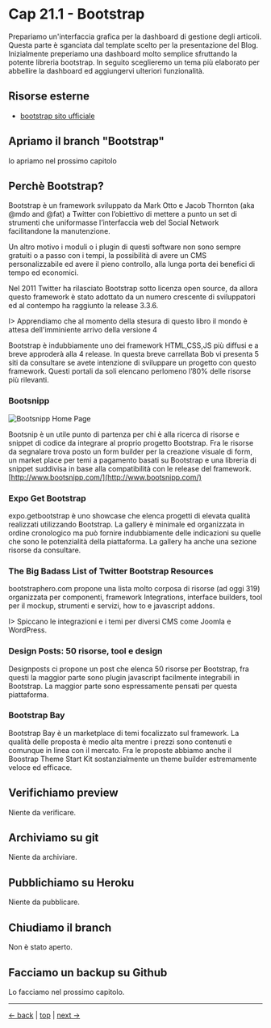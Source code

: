 # <a name="top"></a> Cap 21.1 - Bootstrap

Prepariamo un'interfaccia grafica per la dashboard di gestione degli articoli. Questa parte è sganciata dal template scelto per la presentazione del Blog.
Inizialmente preperiamo una dashboard molto semplice sfruttando la potente libreria bootstrap. In seguito sceglieremo un tema più elaborato per abbellire la dashboard ed aggiungervi ulteriori funzionalità.



## Risorse esterne

- [bootstrap sito ufficiale](https://getbootstrap.com/)



## Apriamo il branch "Bootstrap"

lo apriamo nel prossimo capitolo



## Perchè Bootstrap?

Bootstrap è un framework sviluppato da Mark Otto e Jacob Thornton (aka @mdo and @fat) a Twitter con l’obiettivo di mettere a punto un set di strumenti
che uniformasse l’interfaccia web del Social Network facilitandone la manutenzione.

Un altro motivo i moduli o i plugin di questi software non sono sempre gratuiti o a passo con i tempi, la possibilità di avere un CMS personalizzabile
ed avere il pieno controllo, alla lunga porta dei benefici di tempo ed economici.

Nel 2011 Twitter ha rilasciato Bootstrap sotto licenza open source, da allora questo framework è stato adottato da un numero crescente di sviluppatori ed
al contempo ha raggiunto la release 3.3.6.

I> Apprendiamo che al momento della stesura di questo libro il mondo è attesa dell'imminiente arrivo della versione 4

Bootstrap è indubbiamente uno dei framework HTML,CSS,JS più diffusi e a breve approderà alla 4 release.
In questa breve carrellata Bob vi presenta 5 siti da consultare se avete intenzione di sviluppare un progetto con questo framework.
Questi portali da soli elencano perlomeno l’80% delle risorse più rilevanti.




### Bootsnipp

![Bootsnipp Home Page](images/originals/bootsnipp.jpg)

Bootsnip è un utile punto di partenza per chi è alla ricerca di risorse e snippet di codice da integrare al proprio progetto Bootstrap.
Fra le risorse da segnalare trova posto un form builder per la creazione visuale di form, un market place per temi a pagamento basati su Bootstrap e una libreria di snippet suddivisa in base alla compatibilità con le release del framework.
[http://www.bootsnipp.com/](http://www.bootsnipp.com/)




### Expo Get Bootstrap

expo.getbootstrap è uno showcase che elenca progetti di elevata qualità realizzati utilizzando Bootstrap.
La gallery è minimale ed organizzata in ordine cronologico ma può fornire indubbiamente delle indicazioni su quelle che sono le potenzialità della piattaforma.
La gallery ha anche una sezione risorse da consultare.




### The Big Badass List of Twitter Bootstrap Resources
bootstraphero.com propone una lista molto corposa di risorse (ad oggi 319) organizzata per componenti, framework Integrations, interface builders,
tool per il mockup, strumenti e servizi, how to e javascript addons.

I> Spiccano le integrazioni e i temi per diversi CMS come Joomla e WordPress.




### Design Posts: 50 risorse, tool e design
Designposts ci propone un post che elenca 50 risorse per Bootstrap, fra questi la maggior parte sono plugin javascript facilmente integrabili in Bootstrap.
La maggior parte sono espressamente pensati per questa piattaforma.




### Bootstrap Bay
Bootstrap Bay è un marketplace di temi focalizzato sul framework. La qualità delle proposta è medio alta mentre i prezzi sono contenuti e comunque in linea con il mercato.
Fra le proposte abbiamo anche il Boostrap Theme Start Kit sostanzialmente un theme builder estremamente veloce ed efficace.



## Verifichiamo preview

Niente da verificare.



## Archiviamo su git

Niente da archiviare.



## Pubblichiamo su Heroku

Niente da pubblicare.



## Chiudiamo il branch

Non è stato aperto.



## Facciamo un backup su Github

Lo facciamo nel prossimo capitolo.



---

[<- back](https://github.com/flaviobordonidev/leanpubabrandnewcms/blob/master/01-base/20-organize_models/01_00-organizing-our-models-it.md)
 | [top](#top) |
[next ->](https://github.com/flaviobordonidev/leanpubabrandnewcms/blob/master/01-base/21-bootstrap/02_00-install-bootstrap-it.md)
